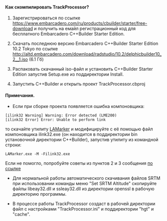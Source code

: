 #### Как скомпилировать TrackProcessor?

1. Зарегистрироваться по ссылке https://www.embarcadero.com/ru/products/cbuilder/starter/free-download и получить на емайл регистрационный код для бесплатного Embarcadero C++Builder Starter Edition.

2. Скачать последнюю версию Embarcadero C++Builder Starter Edition 10.2 Tokyo по ссылке http://altd.embarcadero.com/download/radstudio/10.2/delphicbuilder10_2__1.iso (6.1 Гб)

3. Распаковать скачанный iso-файл и установить C++Builder Starter Edition запустив Setup.exe из поддиректории Install.

4. Запустить C++Builder и открыть проект TrackProcessor.cbproj


#### Примечания.

* Если при сборке проекта появляется ошибка компоновщика:
```
[ilink32 Warning] Warning: Error detected (LME200)
[ilink32 Error] Error: Unable to perform link
```
то скачайте утилиту [LAMarker](http://cc.embarcadero.com/Item/30459) и модифицируйте с её помощью файл компоновщика ilink32.exe (он находится в поддиректории bin установочной директории C++Builder), запустив утилиту из командной строки:

`LAMarker.exe -M -Filink32.exe`

Если не помогло, попробуйте советы из пунктов 2 и 3 сообщения [по ссылке](https://forums.embarcadero.com/message.jspa?messageID=867865#867865)

* Для нормальной работы автоматического скачивания файлов SRTM при использовании команды меню "Set SRTM Altitude" скопируйте файлы libeay32.dll и ssleay32.dll из директории openssl в рабочую директорию программы.

* В процессе работы TrackProcessor создаст в рабочей директории файл с настройками "TrackProcessor.ini" и поддиректории "hgt" и "cache".
